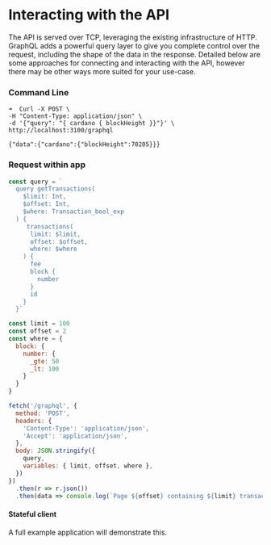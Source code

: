 # Interacting with the API 
The API is served over TCP, leveraging the existing infrastructure of HTTP. GraphQL adds a powerful query layer to give you complete control over the request, including the shape of the data in the response. Detailed below are some approaches for connecting and interacting with the API, however there may be other ways more suited for your use-case.

### Command Line
```
➜  Curl -X POST \  
-H "Content-Type: application/json" \
-d '{"query": "{ cardano { blockHeight }}"}' \
http://localhost:3100/graphql  

{"data":{"cardano":{"blockHeight":70205}}}

```

### Request within app
``` javascript
const query = `
  query getTransactions(
    $limit: Int,
    $offset: Int,
    $where: Transaction_bool_exp
  ) {
     transactions(
      limit: $limit,
      offset: $offset,
      where: $where
    ) {
      fee
      block {
        number
      }
      id
    }
  }`

const limit = 100
const offset = 2
const where = {
  block: {
    number: {
      _gte: 50
      _lt: 100
    }
  }
}

fetch('/graphql', {
  method: 'POST',
  headers: {
    'Content-Type': 'application/json',
    'Accept': 'application/json',
  },
  body: JSON.stringify({
    query,
    variables: { limit, offset, where },
  })
})
  .then(r => r.json())
  .then(data => console.log(`Page ${offset} containing ${limit} transactions:', data))
```

#### Stateful client 
A full example application will demonstrate this.